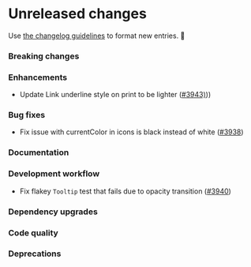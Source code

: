# Unreleased changes

Use [the changelog guidelines](https://git.io/polaris-changelog-guidelines) to format new entries. 💜

### Breaking changes

### Enhancements

- Update Link underline style on print to be lighter ([#3943)](https://github.com/Shopify/polaris-react/pull/3943)))

### Bug fixes

- Fix issue with currentColor in icons is black instead of white ([#3938](https://github.com/Shopify/polaris-react/pull/3938))

### Documentation

### Development workflow

- Fix flakey `Tooltip` test that fails due to opacity transition ([#3940](https://github.com/Shopify/polaris-react/pull/3940))

### Dependency upgrades

### Code quality

### Deprecations
